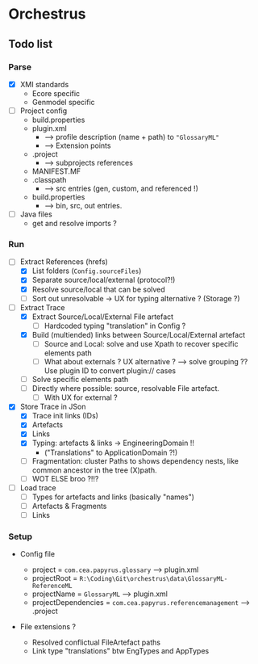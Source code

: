 # Orchestrus

## Todo list

### Parse

- [x] XMI standards
  - Ecore specific
  - Genmodel specific
- [ ] Project config
  - build.properties
  - plugin.xml
    - --> profile description (name + path) to `"GlossaryML"`
    - --> Extension points
  - .project
    - --> subprojects references
  - MANIFEST.MF
  - .classpath
    - --> src entries (gen, custom, and referenced !)
  - build.properties
    - --> bin, src, out entries.
- [ ] Java files
  - get and resolve imports ?

### Run

- [ ] Extract References (hrefs)
  - [x] List folders (`Config.sourceFiles`)
  - [x] Separate source/local/external (protocol?!)
  - [x] Resolve source/local that can be solved
  - [ ] Sort out unresolvable -> UX for typing alternative ? (Storage ?)
- [ ] Extract Trace
  - [x] Extract Source/Local/External File artefact
    - [ ] Hardcoded typing "translation" in Config ?
  - [x] Build (multiended) links between Source/Local/External artefact
    - [ ] Source and Local: solve and use Xpath to  recover specific elements path
    - [ ] What about externals ? UX alternative ?
    --> solve grouping ?? Use plugin ID to convert plugin:// cases
  - [ ] Solve specific elements path
  - [ ] Directly where possible: source, resolvable File artefact.
    - [ ] With UX for external ?
- [x] Store Trace in JSon
  - [x] Trace init links (IDs)
  - [x] Artefacts
  - [x] Links
  - [x] Typing: artefacts & links -> EngineeringDomain !!
    - ("Translations" to  ApplicationDomain ?!)
  - [ ] Fragmentation: cluster Paths to shows dependency nests, like common ancestor in the tree (X)path.
  - [ ] WOT ELSE broo ?!!?

- [ ] Load trace
  - [ ] Types for artefacts and links (basically "names")
  - [ ] Artefacts & Fragments
  - [ ] Links

### Setup

- Config file
  - project = `com.cea.papyrus.glossary` --> plugin.xml
  - projectRoot = `R:\Coding\Git\orchestrus\data\GlossaryML-ReferenceML`
  - projectName = `GlossaryML` --> plugin.xml
  - projectDependencies = `com.cea.papyrus.referencemanagement` --> .project

- File extensions ?
  - Resolved conflictual FileArtefact paths
  - Link type "translations" btw EngTypes and AppTypes
  